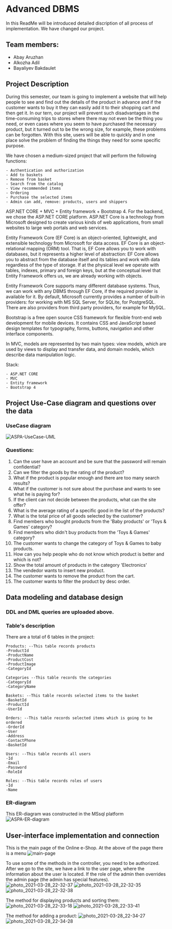 # Advanced DBMS

In this ReadMe will be introduced detailed discription of all process of implementation. We have changed our project.

## Team members:
* Abay Aruzhan
* Alkozha Adil
* Bayaliyev Bakdaulet

## Project Description
During this semester, our team is going to implement a website that will help people to see and find out the details of the product in advance and if the customer wants to buy it they can easily add it to their shopping cart and then get it. In our tern, our project will prevent such disadvantages in the time-consuming trips to stores where there may not even be the thing you need, or even cases where you seem to have purchased the necessary product, but it turned out to be the wrong size, for example, these problems can be forgotten. With this site, users will be able to quickly and in one place solve the problem of finding the things they need for some specific purpose.

We have chosen a medium-sized project that will perform the following functions:
```
- Authentication and authorization
- Add to baskets
- Remove from basket
- Search from the catalog
- View recommended items
- Ordering
- Purchase the selected items
- Admin can add, remove: products, users and shippers
```
ASP.NET CORE + MVC + Entity framework + Bootstrap 4.
For the backend, we chose the ASP.NET CORE platform.
ASP.NET Core is a technology from Microsoft designed to create various kinds of web applications, from small websites to large web portals and web services.

Entity Framework Core (EF Core) is an object-oriented, lightweight, and extensible technology from Microsoft for data access. EF Core is an object-relational mapping (ORM) tool. That is, EF Core allows you to work with databases, but it represents a higher level of abstraction: EF Core allows you to abstract from the database itself and its tables and work with data regardless of the type of storage. If at the physical level we operate with tables, indexes, primary and foreign keys, but at the conceptual level that Entity Framework offers us, we are already working with objects.

Entity Framework Core supports many different database systems. Thus, we can work with any DBMS through EF Core, if the required provider is available for it.
By default, Microsoft currently provides a number of built-in providers: for working with MS SQL Server, for SQLite, for PostgreSQL. There are also providers from third party providers, for example for MySQL.

Bootstrap is a free open source CSS framework for flexible front-end web development for mobile devices. It contains CSS and JavaScript based design templates for typography, forms, buttons, navigation and other interface components.

In MVC, models are represented by two main types: view models, which are used by views to display and transfer data, and domain models, which describe data manipulation logic.

Stack:
```
- ASP.NET CORE 
- MVC
- Entity framework
- Bootstrap 4
```




## Project Use-Case diagram and questions over the data
### UseCase diagram

![ASPA-UseCase-UML](https://user-images.githubusercontent.com/44058615/112758366-d822ca80-900f-11eb-8363-62ba82b57b0c.jpg)

### Questions:
1. Can the user have an account and be sure that the password will remain confidential?
2. Can we filter the goods by the rating of the product?
3. What if the product is popular enough and there are too many search results?
4. What if the customer is not sure about the purchase and wants to see what he is paying for?
5. If the client can not decide between the products, what can the site offer?
6. What is the average rating of a specific good in the list of the products?
7. What is the total price of all goods selected by the customer?
8. Find members who bought products from the 'Baby products' or 'Toys & Games'  category?
9. Find members who didn't buy products from the 'Toys & Games' category?
10. The customer wants to change the category of Toys & Games to baby products.
11. How can you help people who do not know which product is better and which is not?
12. Show the total amount of products in the category 'Electronics'
13. The vendedor wants to insert new product.
14. The customer wants to remove the product from the cart. 
15. The customer wants to filter the product by desc order.

##  Data modeling and database design
### DDL and DML queries are uploaded above.

### Table's description
There are a total of 6 tables in the project:
```
Products: --This table records products
-ProductId
-ProductName
-ProductCost
-ProductImage
-CategoryId

Categories --This table records the categories
-CategoryId
-CategoryName

Baskets: --This table records selected items to the basket
-BasketId
-ProductId
-UserId

Orders: --This table records selected items which is going to be ordered
-OrderId
-User
-Address
-ContactPhone
-BasketId

Users: --This table records all users 
-Id
-Email
-Password
-RoleId

Roles: --This table records roles of users
-Id
-Name

```
### ER-diagram 
This ER-diagram was constructed in the MSsql platform
![ASPA-ER-diagram](https://user-images.githubusercontent.com/44058615/112758441-3d76bb80-9010-11eb-85d2-dfb34bca0dd4.jpg)


## User-interface implementation and connection
This is the main page of the Online e-Shop. At the above of the page there is a menu
![main-page](https://user-images.githubusercontent.com/44058615/112759430-c2fc6a80-9014-11eb-825a-306e62c29d44.jpg)


To use some of the methods in the controller, you need to be authorized. After we go to the site, we have a link to the user page, where the information about the user is located. If the role of the admin then overrides the admin page (the admin has special features).
![photo_2021-03-28_22-32-37](https://user-images.githubusercontent.com/44058615/112759596-84b37b00-9015-11eb-8059-f94b8e372ff5.jpg)
![photo_2021-03-28_22-32-35](https://user-images.githubusercontent.com/44058615/112759597-85e4a800-9015-11eb-9d77-86246576d046.jpg)
![photo_2021-03-28_22-32-38](https://user-images.githubusercontent.com/44058615/112759598-85e4a800-9015-11eb-8598-dd272f372110.jpg)


The method for displaying products and sorting them:
![photo_2021-03-28_22-33-18](https://user-images.githubusercontent.com/44058615/112759614-99900e80-9015-11eb-817e-954655ef765f.jpg)
![photo_2021-03-28_22-33-41](https://user-images.githubusercontent.com/44058615/112759624-a7de2a80-9015-11eb-897f-4785d0c425e7.jpg)

The method for adding a product: 
![photo_2021-03-28_22-34-27](https://user-images.githubusercontent.com/44058615/112759643-c8a68000-9015-11eb-90db-9a158e6775be.jpg)
![photo_2021-03-28_22-34-28](https://user-images.githubusercontent.com/44058615/112759642-c6442600-9015-11eb-9bbc-a234532ba477.jpg)



